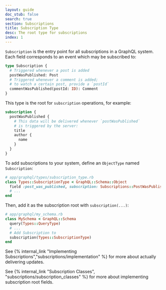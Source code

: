 ```yaml
---
layout: guide
doc_stub: false
search: true
section: Subscriptions
title: Subscription Type
desc: The root type for subscriptions
index: 1
---
```


`Subscription` is the entry point for all subscriptions in a GraphQL system. Each field corresponds to an event which may be subscribed to:

```graphql
type Subscription {
  # Triggered whenever a post is added
  postWasPublished: Post
  # Triggered whenever a comment is added;
  # to watch a certain post, provide a `postId`
  commentWasPublished(postId: ID): Comment
}
```

This type is the root for `subscription` operations, for example:

```graphql
subscription {
  postWasPublished {
    # This data will be delivered whenever `postWasPublished`
    # is triggered by the server:
    title
    author {
      name
    }
  }
}
```

To add subscriptions to your system, define an `ObjectType` named `Subscription`:

```ruby
# app/graphql/types/subscription_type.rb
class Types::SubscriptionType < GraphQL::Schema::Object
  field :post_was_published, subscription: Subscriptions::PostWasPublished
  # ...
end
```

Then, add it as the subscription root with `subscription(...)`:

```ruby
# app/graphql/my_schema.rb
class MySchema < GraphQL::Schema
  query(Types::QueryType)
  # ...
  # Add Subscription to
  subscription(Types::SubscriptionType)
end
```

See {% internal_link "Implementing Subscriptions","subscriptions/implementation" %} for more about actually delivering updates.

See {% internal_link "Subscription Classes", "subscriptions/subscription_classes" %} for more about implementing subscription root fields.
